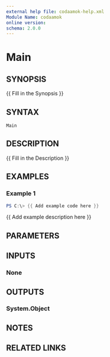 ```yaml
---
external help file: codaamok-help.xml
Module Name: codaamok
online version:
schema: 2.0.0
---
```


# Main

## SYNOPSIS
{{ Fill in the Synopsis }}

## SYNTAX

```
Main
```

## DESCRIPTION
{{ Fill in the Description }}

## EXAMPLES

### Example 1
```powershell
PS C:\> {{ Add example code here }}
```

{{ Add example description here }}

## PARAMETERS

## INPUTS

### None
## OUTPUTS

### System.Object
## NOTES

## RELATED LINKS
